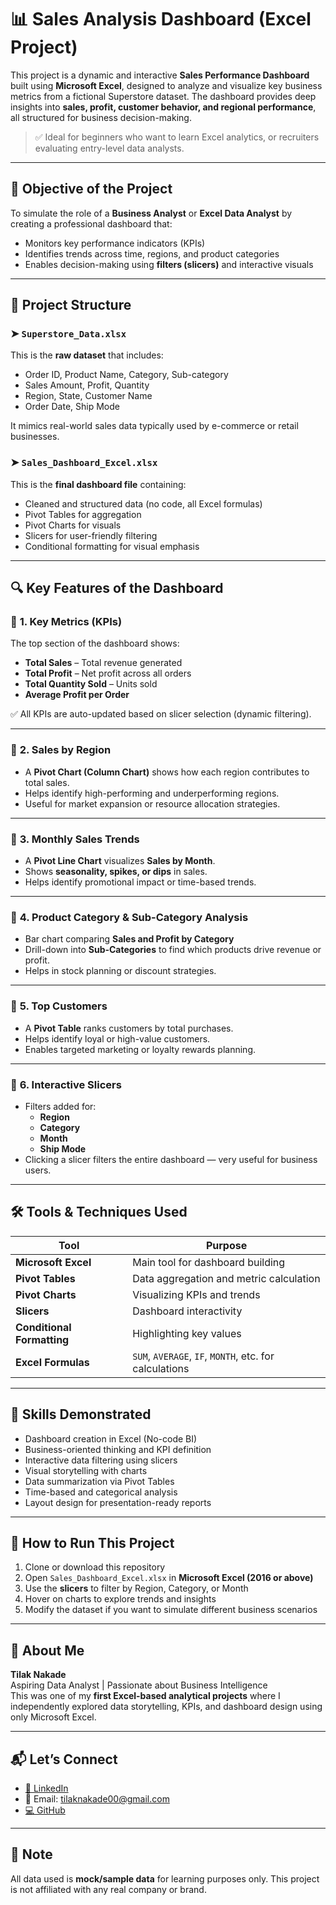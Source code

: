 # 📊 Sales Analysis Dashboard (Excel Project)

This project is a dynamic and interactive **Sales Performance Dashboard** built using **Microsoft Excel**, designed to analyze and visualize key business metrics from a fictional Superstore dataset. The dashboard provides deep insights into **sales, profit, customer behavior, and regional performance**, all structured for business decision-making.

> ✅ Ideal for beginners who want to learn Excel analytics, or recruiters evaluating entry-level data analysts.

---

## 🧠 Objective of the Project

To simulate the role of a **Business Analyst** or **Excel Data Analyst** by creating a professional dashboard that:

- Monitors key performance indicators (KPIs)
- Identifies trends across time, regions, and product categories
- Enables decision-making using **filters (slicers)** and interactive visuals

---

## 📁 Project Structure

### ➤ `Superstore_Data.xlsx`
This is the **raw dataset** that includes:
- Order ID, Product Name, Category, Sub-category
- Sales Amount, Profit, Quantity
- Region, State, Customer Name
- Order Date, Ship Mode

It mimics real-world sales data typically used by e-commerce or retail businesses.

### ➤ `Sales_Dashboard_Excel.xlsx`
This is the **final dashboard file** containing:
- Cleaned and structured data (no code, all Excel formulas)
- Pivot Tables for aggregation
- Pivot Charts for visuals
- Slicers for user-friendly filtering
- Conditional formatting for visual emphasis

---

## 🔍 Key Features of the Dashboard

### 🔹 **1. Key Metrics (KPIs)**
The top section of the dashboard shows:
- **Total Sales** – Total revenue generated
- **Total Profit** – Net profit across all orders
- **Total Quantity Sold** – Units sold
- **Average Profit per Order**

✅ All KPIs are auto-updated based on slicer selection (dynamic filtering).

---

### 🔹 **2. Sales by Region**
- A **Pivot Chart (Column Chart)** shows how each region contributes to total sales.
- Helps identify high-performing and underperforming regions.
- Useful for market expansion or resource allocation strategies.

---

### 🔹 **3. Monthly Sales Trends**
- A **Pivot Line Chart** visualizes **Sales by Month**.
- Shows **seasonality, spikes, or dips** in sales.
- Helps identify promotional impact or time-based trends.

---

### 🔹 **4. Product Category & Sub-Category Analysis**
- Bar chart comparing **Sales and Profit by Category**
- Drill-down into **Sub-Categories** to find which products drive revenue or profit.
- Helps in stock planning or discount strategies.

---

### 🔹 **5. Top Customers**
- A **Pivot Table** ranks customers by total purchases.
- Helps identify loyal or high-value customers.
- Enables targeted marketing or loyalty rewards planning.

---

### 🔹 **6. Interactive Slicers**
- Filters added for:
  - **Region**
  - **Category**
  - **Month**
  - **Ship Mode**
- Clicking a slicer filters the entire dashboard — very useful for business users.

---

## 🛠 Tools & Techniques Used

| Tool | Purpose |
|------|---------|
| **Microsoft Excel** | Main tool for dashboard building |
| **Pivot Tables** | Data aggregation and metric calculation |
| **Pivot Charts** | Visualizing KPIs and trends |
| **Slicers** | Dashboard interactivity |
| **Conditional Formatting** | Highlighting key values |
| **Excel Formulas** | `SUM`, `AVERAGE`, `IF`, `MONTH`, etc. for calculations |

---

## 📌 Skills Demonstrated

- Dashboard creation in Excel (No-code BI)
- Business-oriented thinking and KPI definition
- Interactive data filtering using slicers
- Visual storytelling with charts
- Data summarization via Pivot Tables
- Time-based and categorical analysis
- Layout design for presentation-ready reports

---

## 🚀 How to Run This Project

1. Clone or download this repository  
2. Open `Sales_Dashboard_Excel.xlsx` in **Microsoft Excel (2016 or above)**  
3. Use the **slicers** to filter by Region, Category, or Month  
4. Hover on charts to explore trends and insights  
5. Modify the dataset if you want to simulate different business scenarios  

---

## 🙋 About Me

**Tilak Nakade**  
Aspiring Data Analyst | Passionate about Business Intelligence  
This was one of my **first Excel-based analytical projects** where I independently explored data storytelling, KPIs, and dashboard design using only Microsoft Excel.

---

## 📬 Let’s Connect

- [🔗 LinkedIn](https://www.linkedin.com/in/tilaknakade)  
- 📧 Email: tilaknakade00@gmail.com  
- [💻 GitHub](https://github.com/Tilak-Kshatriya)

---

## 🔖 Note

All data used is **mock/sample data** for learning purposes only. This project is not affiliated with any real company or brand.





